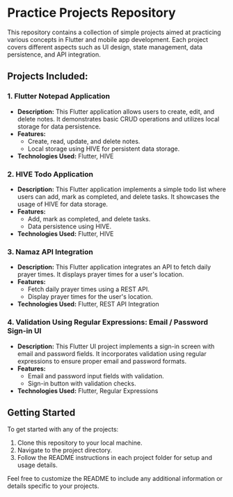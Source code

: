 
# Practice Projects Repository

This repository contains a collection of simple projects aimed at practicing various concepts in Flutter and mobile app development. Each project covers different aspects such as UI design, state management, data persistence, and API integration.

## Projects Included:

### 1. Flutter Notepad Application

- **Description:** This Flutter application allows users to create, edit, and delete notes. It demonstrates basic CRUD operations and utilizes local storage for data persistence.
- **Features:**
  - Create, read, update, and delete notes.
  - Local storage using HIVE for persistent data storage.
- **Technologies Used:** Flutter, HIVE

### 2. HIVE Todo Application

- **Description:** This Flutter application implements a simple todo list where users can add, mark as completed, and delete tasks. It showcases the usage of HIVE for data storage.
- **Features:**
  - Add, mark as completed, and delete tasks.
  - Data persistence using HIVE.
- **Technologies Used:** Flutter, HIVE

### 3. Namaz API Integration

- **Description:** This Flutter application integrates an API to fetch daily prayer times. It displays prayer times for a user's location.
- **Features:**
  - Fetch daily prayer times using a REST API.
  - Display prayer times for the user's location.
- **Technologies Used:** Flutter, REST API Integration

### 4. Validation Using Regular Expressions: Email / Password Sign-in UI

- **Description:** This Flutter UI project implements a sign-in screen with email and password fields. It incorporates validation using regular expressions to ensure proper email and password formats.
- **Features:**
  - Email and password input fields with validation.
  - Sign-in button with validation checks.
- **Technologies Used:** Flutter, Regular Expressions

## Getting Started

To get started with any of the projects:

1. Clone this repository to your local machine.
2. Navigate to the project directory.
3. Follow the README instructions in each project folder for setup and usage details.

Feel free to customize the README to include any additional information or details specific to your projects.
